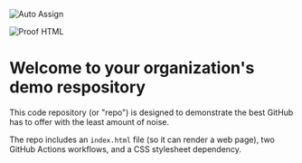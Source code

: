 ![Auto Assign](https://github.com/CONTEC-MCSW/demo-repository/actions/workflows/auto-assign.yml/badge.svg)

![Proof HTML](https://github.com/CONTEC-MCSW/demo-repository/actions/workflows/proof-html.yml/badge.svg)

# Welcome to your organization's demo respository
This code repository (or "repo") is designed to demonstrate the best GitHub has to offer with the least amount of noise.

The repo includes an `index.html` file (so it can render a web page), two GitHub Actions workflows, and a CSS stylesheet dependency.
